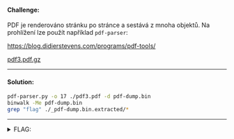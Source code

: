 #### Challenge:

PDF je renderováno stránku po stránce a sestává z mnoha objektů. Na prohlížení lze použít například `pdf-parser`:

https://blog.didierstevens.com/programs/pdf-tools/

[pdf3.pdf.gz](./pdf3.pdf.gz ':ignore')

---

#### Solution:

```bash
pdf-parser.py -o 17 ./pdf3.pdf -d pdf-dump.bin
binwalk -Me pdf-dump.bin
grep "flag" ./_pdf-dump.bin.extracted/*
```

---

<details><summary>FLAG:</summary>

```
flag{Jack_Dorsey-6302}
```

</details>
